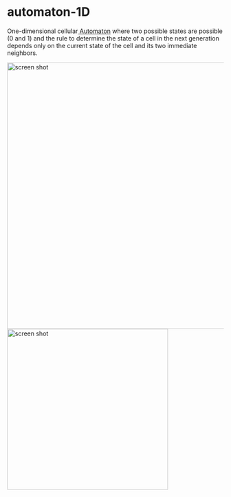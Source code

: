 # automaton-1D
One-dimensional cellular<a href='http://mathworld.wolfram.com/ElementaryCellularAutomaton.html'> Automaton</a> where two possible states are possible (0 and 1) and the rule to determine the state of a cell in the next generation depends only on the current state of the cell and its two immediate neighbors.

<img width="620" alt="screen shot " src="https://user-images.githubusercontent.com/32381448/31049976-09167416-a5f4-11e7-94dc-1bbc9cb732a3.png">
<img width="374" alt="screen shot " src="https://user-images.githubusercontent.com/32381448/31049977-091eaf8c-a5f4-11e7-85cb-ae5291c2c9ec.png">

